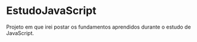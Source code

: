 # EstudoJavaScript
 Projeto em que irei postar os fundamentos aprendidos durante o estudo de JavaScript.
